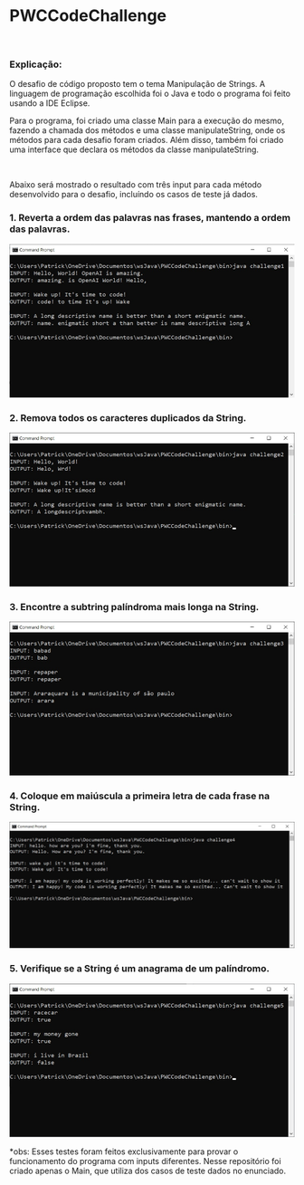 # PWCCodeChallenge
<br>
<h3>Explicação:</h3>
<p>O desafio de código proposto tem o tema Manipulação de Strings. A linguagem de programação escolhida foi o Java e todo o programa foi feito usando a IDE Eclipse.</p>
<p>Para o programa, foi criado uma classe Main para a execução do mesmo, fazendo a chamada dos métodos e uma classe manipulateString, onde os métodos para cada desafio foram criados. Além disso, também foi criado uma interface que declara os métodos da classe manipulateString.</p>
<br>
<p>Abaixo será mostrado o resultado com três input para cada método desenvolvido para o desafio, incluíndo os casos de teste já dados.</p>

<h3>1. Reverta a ordem das palavras nas frases, mantendo a ordem das palavras.</h3>
<img src= "https://github.com/patrickmartx/PWCCodeChallenge/blob/main/img/challengeOneExecution.jpg"/>
<br>
<h3>2. Remova todos os caracteres duplicados da String.</h3>
<img src= "https://github.com/patrickmartx/PWCCodeChallenge/blob/main/img/challengeTwoExecution.jpg"/>
<br>
<h3>3. Encontre a subtring palíndroma mais longa na String.</h3>
<img src= "https://github.com/patrickmartx/PWCCodeChallenge/blob/main/img/challengeThreeExecution.jpg"/>
<br>
<h3>4. Coloque em maiúscula a primeira letra de cada frase na String.</h3>
<img src= "https://github.com/patrickmartx/PWCCodeChallenge/blob/main/img/challengeFourExecution.jpg"/>
<br>
<h3>5. Verifique se a String é um anagrama de um palíndromo.</h3>
<img src= "https://github.com/patrickmartx/PWCCodeChallenge/blob/main/img/challengeFiveExecution.jpg"/>
<br>
<p>*obs: Esses testes foram feitos exclusivamente para provar o funcionamento do programa com inputs diferentes. Nesse repositório foi criado apenas o Main, que utiliza dos casos de teste dados no enunciado.</p>
